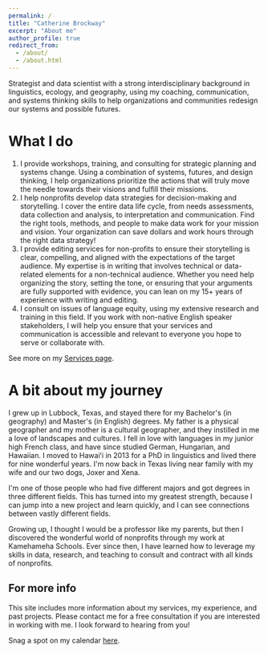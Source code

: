 ```yaml
---
permalink: /
title: "Catherine Brockway"
excerpt: "About me"
author_profile: true
redirect_from: 
  - /about/
  - /about.html
---
```


Strategist and data scientist with a strong interdisciplinary background in linguistics, ecology, and geography, using my coaching, communication, and systems thinking skills to help organizations and communities redesign our systems and possible futures. 

What I do
======

1. I provide workshops, training, and consulting for strategic planning and systems change. Using a combination of systems, futures, and design thinking, I help organizations prioritize the actions that will truly move the needle towards their visions and fulfill their missions. 
1. I help nonprofits develop data strategies for decision-making and storytelling. I cover the entire data life cycle, from needs assessments, data collection and analysis, to interpretation and communication. Find the right tools, methods, and people to make data work for your mission and vision. Your organization can save dollars and work hours through the right data strategy!
1. I provide editing services for non-profits to ensure their storytelling is clear, compelling, and aligned with the expectations of the target audience. My expertise is in writing that involves technical or data-related elements for a non-technical audience. Whether you need help organizing the story, setting the tone, or ensuring that your arguments are fully supported with evidence, you can lean on my 15+ years of experience with writing and editing.
1. I consult on issues of language equity, using my extensive research and training in this field. If you work with non-native English speaker stakeholders, I will help you ensure that your services and communication is accessible and relevant to everyone you hope to serve or collaborate with.

See more on my [Services page](https://geoling.github.io/services/). 


A bit about my journey
======
I grew up in Lubbock, Texas, and stayed there for my Bachelor's (in geography) and Master's (in English) degrees. My father is a physical geographer and my mother is a cultural geographer, and they instilled in me a love of landscapes and cultures. I fell in love with languages in my junior high French class, and have since studied German, Hungarian, and Hawaiian. I moved to Hawaiʻi in 2013 for a PhD in linguistics and lived there for nine wonderful years. I'm now back in Texas living near family with my wife and our two dogs, Joxer and Xena. 

I'm one of those people who had five different majors and got degrees in three different fields. This has turned into my greatest strength, because I can jump into a new project and learn quickly, and I can see connections between vastly different fields. 

Growing up, I thought I would be a professor like my parents, but then I discovered the wonderful world of nonprofits through my work at Kamehameha Schools. Ever since then, I have learned how to leverage my skills in data, research, and teaching to consult and contract with all kinds of nonprofits. 


For more info
------
This site includes more information about my services, my experience, and past projects. Please contact me for a free consultation if you are interested in working with me. I look forward to hearing from you!  

Snag a spot on my calendar [here](https://cal.com/catherinebrockway).
